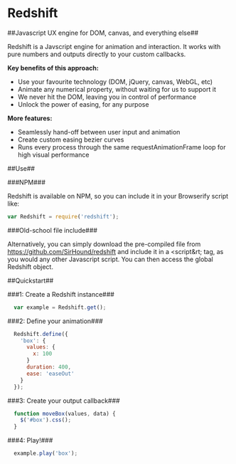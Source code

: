 Redshift
========

##Javascript UX engine for DOM, canvas, and everything else##

Redshift is a Javscript engine for animation and interaction. It works with pure numbers and outputs directly to your custom callbacks.

**Key benefits of this approach:**

* Use your favourite technology (DOM, jQuery, canvas, WebGL, etc)
* Animate any numerical property, without waiting for us to support it
* We never hit the DOM, leaving you in control of performance
* Unlock the power of easing, for any purpose


**More features:**

* Seamlessly hand-off between user input and animation
* Create custom easing bezier curves
* Runs every process through the same requestAnimationFrame loop for high visual performance


##Use##

###NPM###

Redshift is available on NPM, so you can include it in your Browserify script like:

```javascript  
var Redshift = require('redshift');
```

###Old-school file include###

Alternatively, you can simply download the pre-compiled file from https://github.com/SirHound/redshift and include it in a &lt;script&rt; tag, as you would any other Javascript script. You can then access the global Redshift object.


##Quickstart##

###1: Create a Redshift instance###

```javascript
  var example = Redshift.get();
```

###2: Define your animation###

```javascript
  Redshift.define({
    'box': {
      values: {
        x: 100
      }
      duration: 400,
      ease: 'easeOut'
    }
  });
```

###3: Create your output callback###

```javascript
  function moveBox(values, data) {
    $('#box').css();
  }
```

###4: Play!###

```javascript
  example.play('box');
```
